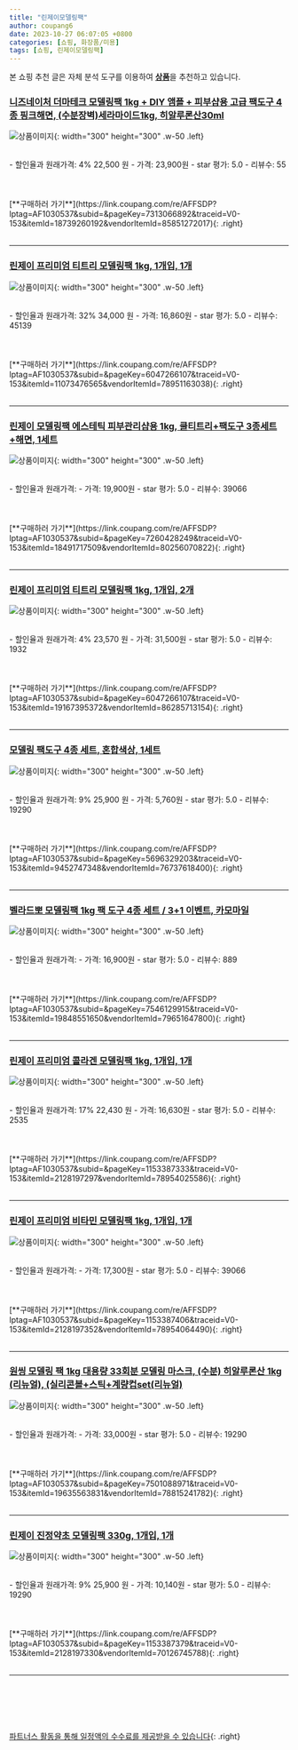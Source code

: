 ```yaml
---
title: "린제이모델링팩"
author: coupang6
date: 2023-10-27 06:07:05 +0800
categories: [쇼핑, 화장품/미용]
tags: [쇼핑, 린제이모델링팩]
---
```


본 쇼핑 추천 글은 자체 분석 도구를 이용하여 [**상품**](https://link.coupang.com/a/bao1ui)을 추천하고 있습니다.

### [니즈네이처 더마테크 모델링팩 1kg + DIY 앰플 + 피부샵용 고급 팩도구 4종 핑크해면, (수분장벽)세라마이드1kg, 히알루론산30ml](https://link.coupang.com/re/AFFSDP?lptag=AF1030537&subid=&pageKey=7313066892&traceid=V0-153&itemId=18739260192&vendorItemId=85851272017)

![상품이미지](https://thumbnail10.coupangcdn.com/thumbnails/remote/230x230ex/image/vendor_inventory/2cf3/e61b4bafb96816ba57b273b41c2b2f1b664615cca38628cd6a8e96dca478.jpg){: width="300" height="300" .w-50 .left}


<br>
- 할인율과 원래가격: 4%  22,500   원
- 가격: 23,900원
- star 평가: 5.0
- 리뷰수: 55
<br>
<br>
<br>
<br>
[**구매하러 가기**](https://link.coupang.com/re/AFFSDP?lptag=AF1030537&subid=&pageKey=7313066892&traceid=V0-153&itemId=18739260192&vendorItemId=85851272017){: .right}
<br>
<br>

---

### [린제이 프리미엄 티트리 모델링팩 1kg, 1개입, 1개](https://link.coupang.com/re/AFFSDP?lptag=AF1030537&subid=&pageKey=6047266107&traceid=V0-153&itemId=11073476565&vendorItemId=78951163038)

![상품이미지](https://thumbnail9.coupangcdn.com/thumbnails/remote/230x230ex/image/vendor_inventory/a719/70bd25a971a7782522a1ae25a77e204bf08350a1bd82a9c8be8ada83d134.jpg){: width="300" height="300" .w-50 .left}


<br>
- 할인율과 원래가격: 32%  34,000   원
- 가격: 16,860원
- star 평가: 5.0
- 리뷰수: 45139
<br>
<br>
<br>
<br>
[**구매하러 가기**](https://link.coupang.com/re/AFFSDP?lptag=AF1030537&subid=&pageKey=6047266107&traceid=V0-153&itemId=11073476565&vendorItemId=78951163038){: .right}
<br>
<br>

---

### [린제이 모델링팩 에스테틱 피부관리샵용 1kg, 쿨티트리+팩도구 3종세트+해면, 1세트](https://link.coupang.com/re/AFFSDP?lptag=AF1030537&subid=&pageKey=7260428249&traceid=V0-153&itemId=18491717509&vendorItemId=80256070822)

![상품이미지](https://thumbnail6.coupangcdn.com/thumbnails/remote/230x230ex/image/vendor_inventory/0318/486532882a2d54d712bc2218818ba5cd58afa4896515e0316c9acf766845.jpg){: width="300" height="300" .w-50 .left}


<br>
- 할인율과 원래가격: 
- 가격: 19,900원
- star 평가: 5.0
- 리뷰수: 39066
<br>
<br>
<br>
<br>
[**구매하러 가기**](https://link.coupang.com/re/AFFSDP?lptag=AF1030537&subid=&pageKey=7260428249&traceid=V0-153&itemId=18491717509&vendorItemId=80256070822){: .right}
<br>
<br>

---

### [린제이 프리미엄 티트리 모델링팩 1kg, 1개입, 2개](https://link.coupang.com/re/AFFSDP?lptag=AF1030537&subid=&pageKey=6047266107&traceid=V0-153&itemId=19167395372&vendorItemId=86285713154)

![상품이미지](https://thumbnail10.coupangcdn.com/thumbnails/remote/230x230ex/image/retail/images/3b30ff09-f747-43ee-b719-5c22999d93f71989821246616422743.png){: width="300" height="300" .w-50 .left}


<br>
- 할인율과 원래가격: 4%  23,570   원
- 가격: 31,500원
- star 평가: 5.0
- 리뷰수: 1932
<br>
<br>
<br>
<br>
[**구매하러 가기**](https://link.coupang.com/re/AFFSDP?lptag=AF1030537&subid=&pageKey=6047266107&traceid=V0-153&itemId=19167395372&vendorItemId=86285713154){: .right}
<br>
<br>

---

### [모델링 팩도구 4종 세트, 혼합색상, 1세트](https://link.coupang.com/re/AFFSDP?lptag=AF1030537&subid=&pageKey=5696329203&traceid=V0-153&itemId=9452747348&vendorItemId=76737618400)

![상품이미지](https://thumbnail9.coupangcdn.com/thumbnails/remote/230x230ex/image/retail/images/3226502122510784-679f6670-7414-4669-bd65-f19d1d894872.jpg){: width="300" height="300" .w-50 .left}


<br>
- 할인율과 원래가격: 9%  25,900   원
- 가격: 5,760원
- star 평가: 5.0
- 리뷰수: 19290
<br>
<br>
<br>
<br>
[**구매하러 가기**](https://link.coupang.com/re/AFFSDP?lptag=AF1030537&subid=&pageKey=5696329203&traceid=V0-153&itemId=9452747348&vendorItemId=76737618400){: .right}
<br>
<br>

---

### [벨라드뽀 모델링팩 1kg 팩 도구 4종 세트 / 3+1 이벤트, 카모마일](https://link.coupang.com/re/AFFSDP?lptag=AF1030537&subid=&pageKey=7546129915&traceid=V0-153&itemId=19848551650&vendorItemId=79651647800)

![상품이미지](https://thumbnail10.coupangcdn.com/thumbnails/remote/230x230ex/image/vendor_inventory/a275/b9a73800a8d54719218ad68317e94eac9ea0fdb52797e11359f24237d3a8.jpg){: width="300" height="300" .w-50 .left}


<br>
- 할인율과 원래가격: 
- 가격: 16,900원
- star 평가: 5.0
- 리뷰수: 889
<br>
<br>
<br>
<br>
[**구매하러 가기**](https://link.coupang.com/re/AFFSDP?lptag=AF1030537&subid=&pageKey=7546129915&traceid=V0-153&itemId=19848551650&vendorItemId=79651647800){: .right}
<br>
<br>

---

### [린제이 프리미엄 콜라겐 모델링팩 1kg, 1개입, 1개](https://link.coupang.com/re/AFFSDP?lptag=AF1030537&subid=&pageKey=1153387333&traceid=V0-153&itemId=2128197297&vendorItemId=78954025586)

![상품이미지](https://thumbnail9.coupangcdn.com/thumbnails/remote/230x230ex/image/vendor_inventory/4a94/4389efe0d38686ddf74feaac8ab3e2dcdef66d00c497533b24796d6c5037.jpg){: width="300" height="300" .w-50 .left}


<br>
- 할인율과 원래가격: 17%  22,430   원
- 가격: 16,630원
- star 평가: 5.0
- 리뷰수: 2535
<br>
<br>
<br>
<br>
[**구매하러 가기**](https://link.coupang.com/re/AFFSDP?lptag=AF1030537&subid=&pageKey=1153387333&traceid=V0-153&itemId=2128197297&vendorItemId=78954025586){: .right}
<br>
<br>

---

### [린제이 프리미엄 비타민 모델링팩 1kg, 1개입, 1개](https://link.coupang.com/re/AFFSDP?lptag=AF1030537&subid=&pageKey=1153387406&traceid=V0-153&itemId=2128197352&vendorItemId=78954064490)

![상품이미지](https://thumbnail6.coupangcdn.com/thumbnails/remote/230x230ex/image/vendor_inventory/7d66/99f81b956a5e3227b881157358fe6d5cb43272c9713ad7741cb328775c66.jpg){: width="300" height="300" .w-50 .left}


<br>
- 할인율과 원래가격: 
- 가격: 17,300원
- star 평가: 5.0
- 리뷰수: 39066
<br>
<br>
<br>
<br>
[**구매하러 가기**](https://link.coupang.com/re/AFFSDP?lptag=AF1030537&subid=&pageKey=1153387406&traceid=V0-153&itemId=2128197352&vendorItemId=78954064490){: .right}
<br>
<br>

---

### [원씽 모델링 팩 1kg 대용량 33회분 모델링 마스크, (수분) 히알루론산 1kg (리뉴얼), (실리콘볼+스틱+계량컵set(리뉴얼)](https://link.coupang.com/re/AFFSDP?lptag=AF1030537&subid=&pageKey=7501088971&traceid=V0-153&itemId=19635563831&vendorItemId=78815241782)

![상품이미지](https://thumbnail9.coupangcdn.com/thumbnails/remote/230x230ex/image/vendor_inventory/ac4b/8ddade09e01b845bc9b756bbb4fc5e06c877b64d500d4dcd893acee628b2.jpg){: width="300" height="300" .w-50 .left}


<br>
- 할인율과 원래가격: 
- 가격: 33,000원
- star 평가: 5.0
- 리뷰수: 19290
<br>
<br>
<br>
<br>
[**구매하러 가기**](https://link.coupang.com/re/AFFSDP?lptag=AF1030537&subid=&pageKey=7501088971&traceid=V0-153&itemId=19635563831&vendorItemId=78815241782){: .right}
<br>
<br>

---

### [린제이 진정약초 모델링팩 330g, 1개입, 1개](https://link.coupang.com/re/AFFSDP?lptag=AF1030537&subid=&pageKey=1153387379&traceid=V0-153&itemId=2128197330&vendorItemId=70126745788)

![상품이미지](https://thumbnail6.coupangcdn.com/thumbnails/remote/230x230ex/image/retail/images/2020/01/06/17/7/c293ffde-a3a9-4ae5-a653-f287844f78e1.jpg){: width="300" height="300" .w-50 .left}


<br>
- 할인율과 원래가격: 9%  25,900   원
- 가격: 10,140원
- star 평가: 5.0
- 리뷰수: 19290
<br>
<br>
<br>
<br>
[**구매하러 가기**](https://link.coupang.com/re/AFFSDP?lptag=AF1030537&subid=&pageKey=1153387379&traceid=V0-153&itemId=2128197330&vendorItemId=70126745788){: .right}
<br>
<br>

---
<br><br><br><br><br> [파트너스 활동을 통해 일정액의 수수료를 제공받을 수 있습니다](https://link.coupang.com/a/bao1ui){: .right}